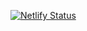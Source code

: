 [![Netlify Status](https://api.netlify.com/api/v1/badges/2968c23e-5de9-4640-892b-99cda079efa1/deploy-status)](https://app.netlify.com/sites/nctshop/deploys)
